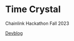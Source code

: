 # Time Crystal
Chainlink Hackathon Fall 2023

[Devblog](https://github.com/Cactoidal/Time-Crystal/blob/main/godot/README.md)
